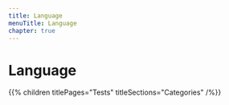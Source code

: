 ```yaml
---
title: Language
menuTitle: Language
chapter: true
---
```


# Language

{{% children titlePages="Tests" titleSections="Categories" /%}}
